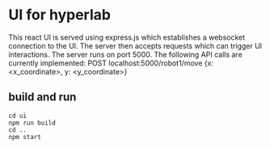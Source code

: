 # UI for hyperlab
This react UI is served using express.js which establishes a websocket connection to the UI. The server then accepts requests which can trigger UI interactions.
The server runs on port 5000.
The following API calls are currently implemented:
<request type> <URI> <JSON payload>
POST localhost:5000/robot1/move {x:<x_coordinate>, y: <y_coordinate>}


## build and run
~~~
cd ui
npm run build
cd ..
npm start
~~~